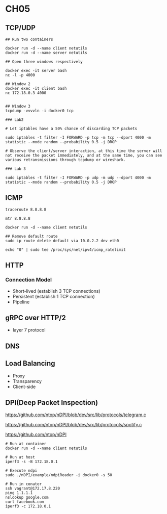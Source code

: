 # CH05
## TCP/UDP
```
## Run two containers

docker run -d --name client netutils
docker run -d --name server netutils

## Open three windows respectively

docker exec -it server bash
nc -l -p 4000

## Window 2
docker exec -it client bash
nc 172.18.0.3 4000


## Window 3
tcpdump -vvvvln -i docker0 tcp

### Lab2

# Let iptables have a 50% chance of discarding TCP packets

sudo iptables -t filter -I FORWARD -p tcp -m tcp --dport 4000 -m statistic --mode random --probability 0.5 -j DROP

# Observe the client/server interaction, at this time the server will not receive the packet immediately, and at the same time, you can see various retransmissions through tcpdump or wireshark.

### Lab 3

sudo iptables -t filter -I FORWARD -p udp -m udp --dport 4000 -m statistic --mode random --probability 0.5 -j DROP

```

## ICMP
```
traceroute 8.8.8.8 

mtr 8.8.8.8

docker run -d --name client netutils

## Remove default route
sudo ip route delete default via 10.0.2.2 dev eth0

echo "0" | sudo tee /proc/sys/net/ipv4/icmp_ratelimit
```

## HTTP
### Connection Model
- Short-lived (establish 3 TCP connections)
- Persistent (establish 1 TCP connection)
- Pipeline 

## gRPC over HTTP/2
- layer 7 protocol

## DNS

## Load Balancing
- Proxy
- Transparency
- Client-side 

## DPI(Deep Packet Inspection)
https://github.com/ntop/nDPI/blob/dev/src/lib/protocols/telegram.c

https://github.com/ntop/nDPI/blob/dev/src/lib/protocols/spotify.c

https://github.com/ntop/nDPI
```
# Run at container
docker run -d --name client netutils

# Run at host
iperf3 -s -B 172.18.0.1

# Execute ndpi
sudo ./nDPI/example/ndpiReader -i docker0 -s 50

# Run in conater
ssh vagrant@172.17.8.220
ping 1.1.1.1
nslookup google.com
curl facebook.com
iperf3 -c 172.18.0.1
```